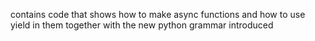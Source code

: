 contains code that shows how to make async functions and how to use yield in them together with the new python grammar introduced
